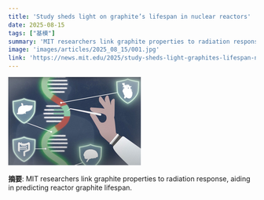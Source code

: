 ```yaml
---
title: 'Study sheds light on graphite’s lifespan in nuclear reactors'
date: 2025-08-15
tags: ["基模"]
summary: 'MIT researchers link graphite properties to radiation response, aiding in predicting reactor graphite lifespan.'
image: 'images/articles/2025_08_15/001.jpg'
link: 'https://news.mit.edu/2025/study-sheds-light-graphites-lifespan-nuclear-reactors-0814'
---
```

![Study sheds light on graphite’s lifespan in nuclear reactors](images/articles/2025_08_15/001.jpg)

**摘要**: MIT researchers link graphite properties to radiation response, aiding in predicting reactor graphite lifespan.
